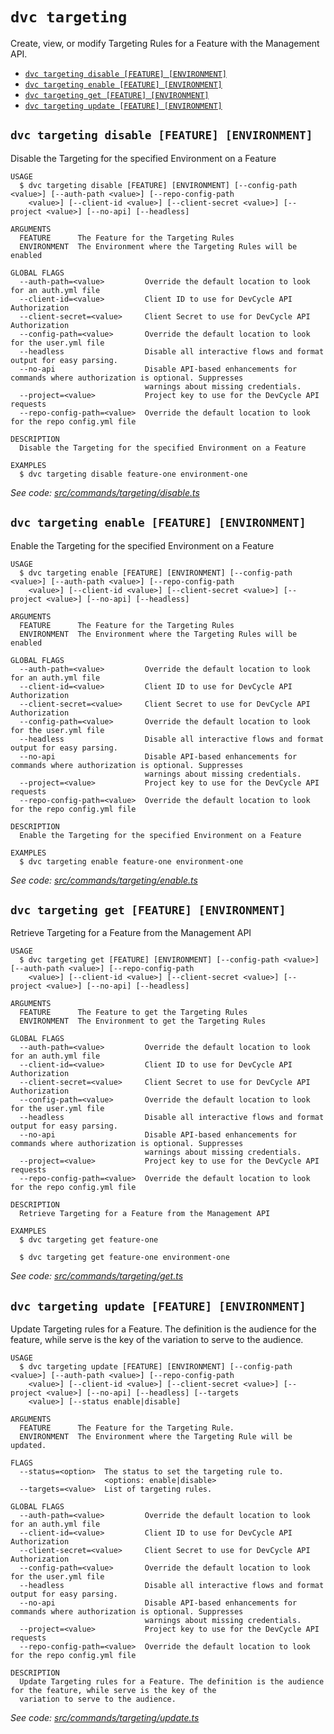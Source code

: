 `dvc targeting`
===============

Create, view, or modify Targeting Rules for a Feature with the Management API.

* [`dvc targeting disable [FEATURE] [ENVIRONMENT]`](#dvc-targeting-disable-feature-environment)
* [`dvc targeting enable [FEATURE] [ENVIRONMENT]`](#dvc-targeting-enable-feature-environment)
* [`dvc targeting get [FEATURE] [ENVIRONMENT]`](#dvc-targeting-get-feature-environment)
* [`dvc targeting update [FEATURE] [ENVIRONMENT]`](#dvc-targeting-update-feature-environment)

## `dvc targeting disable [FEATURE] [ENVIRONMENT]`

Disable the Targeting for the specified Environment on a Feature

```
USAGE
  $ dvc targeting disable [FEATURE] [ENVIRONMENT] [--config-path <value>] [--auth-path <value>] [--repo-config-path
    <value>] [--client-id <value>] [--client-secret <value>] [--project <value>] [--no-api] [--headless]

ARGUMENTS
  FEATURE      The Feature for the Targeting Rules
  ENVIRONMENT  The Environment where the Targeting Rules will be enabled

GLOBAL FLAGS
  --auth-path=<value>         Override the default location to look for an auth.yml file
  --client-id=<value>         Client ID to use for DevCycle API Authorization
  --client-secret=<value>     Client Secret to use for DevCycle API Authorization
  --config-path=<value>       Override the default location to look for the user.yml file
  --headless                  Disable all interactive flows and format output for easy parsing.
  --no-api                    Disable API-based enhancements for commands where authorization is optional. Suppresses
                              warnings about missing credentials.
  --project=<value>           Project key to use for the DevCycle API requests
  --repo-config-path=<value>  Override the default location to look for the repo config.yml file

DESCRIPTION
  Disable the Targeting for the specified Environment on a Feature

EXAMPLES
  $ dvc targeting disable feature-one environment-one
```

_See code: [src/commands/targeting/disable.ts](https://github.com/DevCycleHQ/cli/blob/v5.14.7/src/commands/targeting/disable.ts)_

## `dvc targeting enable [FEATURE] [ENVIRONMENT]`

Enable the Targeting for the specified Environment on a Feature

```
USAGE
  $ dvc targeting enable [FEATURE] [ENVIRONMENT] [--config-path <value>] [--auth-path <value>] [--repo-config-path
    <value>] [--client-id <value>] [--client-secret <value>] [--project <value>] [--no-api] [--headless]

ARGUMENTS
  FEATURE      The Feature for the Targeting Rules
  ENVIRONMENT  The Environment where the Targeting Rules will be enabled

GLOBAL FLAGS
  --auth-path=<value>         Override the default location to look for an auth.yml file
  --client-id=<value>         Client ID to use for DevCycle API Authorization
  --client-secret=<value>     Client Secret to use for DevCycle API Authorization
  --config-path=<value>       Override the default location to look for the user.yml file
  --headless                  Disable all interactive flows and format output for easy parsing.
  --no-api                    Disable API-based enhancements for commands where authorization is optional. Suppresses
                              warnings about missing credentials.
  --project=<value>           Project key to use for the DevCycle API requests
  --repo-config-path=<value>  Override the default location to look for the repo config.yml file

DESCRIPTION
  Enable the Targeting for the specified Environment on a Feature

EXAMPLES
  $ dvc targeting enable feature-one environment-one
```

_See code: [src/commands/targeting/enable.ts](https://github.com/DevCycleHQ/cli/blob/v5.14.7/src/commands/targeting/enable.ts)_

## `dvc targeting get [FEATURE] [ENVIRONMENT]`

Retrieve Targeting for a Feature from the Management API

```
USAGE
  $ dvc targeting get [FEATURE] [ENVIRONMENT] [--config-path <value>] [--auth-path <value>] [--repo-config-path
    <value>] [--client-id <value>] [--client-secret <value>] [--project <value>] [--no-api] [--headless]

ARGUMENTS
  FEATURE      The Feature to get the Targeting Rules
  ENVIRONMENT  The Environment to get the Targeting Rules

GLOBAL FLAGS
  --auth-path=<value>         Override the default location to look for an auth.yml file
  --client-id=<value>         Client ID to use for DevCycle API Authorization
  --client-secret=<value>     Client Secret to use for DevCycle API Authorization
  --config-path=<value>       Override the default location to look for the user.yml file
  --headless                  Disable all interactive flows and format output for easy parsing.
  --no-api                    Disable API-based enhancements for commands where authorization is optional. Suppresses
                              warnings about missing credentials.
  --project=<value>           Project key to use for the DevCycle API requests
  --repo-config-path=<value>  Override the default location to look for the repo config.yml file

DESCRIPTION
  Retrieve Targeting for a Feature from the Management API

EXAMPLES
  $ dvc targeting get feature-one

  $ dvc targeting get feature-one environment-one
```

_See code: [src/commands/targeting/get.ts](https://github.com/DevCycleHQ/cli/blob/v5.14.7/src/commands/targeting/get.ts)_

## `dvc targeting update [FEATURE] [ENVIRONMENT]`

Update Targeting rules for a Feature. The definition is the audience for the feature, while serve is the key of the variation to serve to the audience.

```
USAGE
  $ dvc targeting update [FEATURE] [ENVIRONMENT] [--config-path <value>] [--auth-path <value>] [--repo-config-path
    <value>] [--client-id <value>] [--client-secret <value>] [--project <value>] [--no-api] [--headless] [--targets
    <value>] [--status enable|disable]

ARGUMENTS
  FEATURE      The Feature for the Targeting Rule.
  ENVIRONMENT  The Environment where the Targeting Rule will be updated.

FLAGS
  --status=<option>  The status to set the targeting rule to.
                     <options: enable|disable>
  --targets=<value>  List of targeting rules.

GLOBAL FLAGS
  --auth-path=<value>         Override the default location to look for an auth.yml file
  --client-id=<value>         Client ID to use for DevCycle API Authorization
  --client-secret=<value>     Client Secret to use for DevCycle API Authorization
  --config-path=<value>       Override the default location to look for the user.yml file
  --headless                  Disable all interactive flows and format output for easy parsing.
  --no-api                    Disable API-based enhancements for commands where authorization is optional. Suppresses
                              warnings about missing credentials.
  --project=<value>           Project key to use for the DevCycle API requests
  --repo-config-path=<value>  Override the default location to look for the repo config.yml file

DESCRIPTION
  Update Targeting rules for a Feature. The definition is the audience for the feature, while serve is the key of the
  variation to serve to the audience.
```

_See code: [src/commands/targeting/update.ts](https://github.com/DevCycleHQ/cli/blob/v5.14.7/src/commands/targeting/update.ts)_

